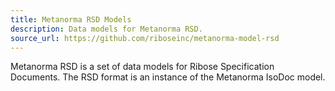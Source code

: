 ```yaml
---
title: Metanorma RSD Models
description: Data models for Metanorma RSD.
source_url: https://github.com/riboseinc/metanorma-model-rsd
---
```


Metanorma RSD is a set of data models for Ribose Specification Documents.
The RSD format is an instance of the Metanorma IsoDoc model.
